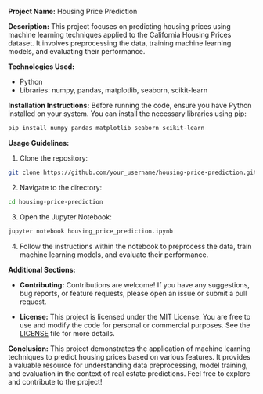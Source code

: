 **Project Name:** Housing Price Prediction

**Description:**
This project focuses on predicting housing prices using machine learning techniques applied to the California Housing Prices dataset. It involves preprocessing the data, training machine learning models, and evaluating their performance.

**Technologies Used:**
- Python
- Libraries: numpy, pandas, matplotlib, seaborn, scikit-learn

**Installation Instructions:**
Before running the code, ensure you have Python installed on your system. You can install the necessary libraries using pip:

```bash
pip install numpy pandas matplotlib seaborn scikit-learn
```

**Usage Guidelines:**
1. Clone the repository:
```bash
git clone https://github.com/your_username/housing-price-prediction.git
```
2. Navigate to the directory:
```bash
cd housing-price-prediction
```
3. Open the Jupyter Notebook:
```bash
jupyter notebook housing_price_prediction.ipynb
```
4. Follow the instructions within the notebook to preprocess the data, train machine learning models, and evaluate their performance.

**Additional Sections:**

- **Contributing:** Contributions are welcome! If you have any suggestions, bug reports, or feature requests, please open an issue or submit a pull request.
  
- **License:** This project is licensed under the MIT License. You are free to use and modify the code for personal or commercial purposes. See the [LICENSE](LICENSE) file for more details.

**Conclusion:**
This project demonstrates the application of machine learning techniques to predict housing prices based on various features. It provides a valuable resource for understanding data preprocessing, model training, and evaluation in the context of real estate predictions. Feel free to explore and contribute to the project!
